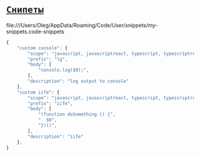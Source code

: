 # [`Снипеты`](./index.md)

file:///Users/Oleg/AppData/Roaming/Code/User/snippets/my-snippets.code-snippets

```js
{
	"custom console": {
		"scope": "javascript, javascriptreact, typescript, typescriptreact",
		"prefix": "lg",
		"body": [
			"console.log($0);",
		],
		"description": "log output to console"
	},
	"custom iife": {
		"scope": "javascript, javascriptreact, typescript, typescriptreact",
		"prefix": "iife",
		"body": [
			"(function doSomething () {",
			"  $0",
			"})()",
		],
		"description": "iife"
	},
}
```
